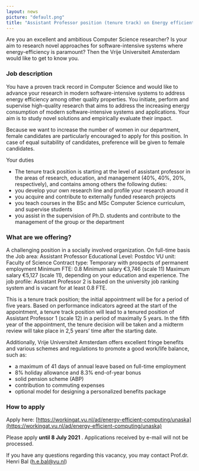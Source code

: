 ```yaml
---
layout: news
picture: "default.png"
title: "Assistant Professor position (tenure track) on Energy efficient computing available at VU Amsterdam"
---
```


Are you an excellent and ambitious Computer Science researcher? Is your aim to research novel approaches for software-intensive systems where energy-efficiency is paramount? Then the Vrije Universiteit Amsterdam would like to get to know you.

### Job description

You have a proven track record in Computer Science and would like to advance your research in modern software-intensive systems to address energy efficiency among other quality properties. You initiate, perform and supervise high-quality research that aims to address the increasing energy consumption of modern software-intensive systems and applications. Your aim is to study novel solutions and empirically evaluate their impact.

Because we want to increase the number of women in our department, female candidates are particularly encouraged to apply for this position. In case of equal suitability of candidates, preference will be given to female candidates.

Your duties
* The tenure track position is starting at the level of assistant professor in the areas of research, education, and management (40%, 40%, 20%, respectively), and contains among others the following duties:
* you develop your own research line and profile your research around it
* you acquire and contribute to externally funded research projects
* you teach courses in the BSc and MSc Computer Science curriculum, and supervise students
* you assist in the supervision of Ph.D. students and contribute to the management of the group or the department

### What are we offering?

A challenging position in a socially involved organization. On full-time basis the Job area: Assistant Professor Educational Level: Postdoc VU unit: Faculty of Science Contract type: Temporary with prospects of permanent employment Minimum FTE: 0.8 Minimum salary  €3,746 (scale 11) Maximum salary €5,127 (scale 11), depending on your education and experience. The job profile: Assistant Professor 2 is based on the university job ranking system and is vacant for at least 0.8 FTE.

This is a tenure track position; the initial appointment will be for a period of five years. Based on performance indicators agreed at the start of the appointment, a tenure track position will lead to a tenured position of Assistant Professor 1 (scale 12)  in a period of maximally 5 years. In the fifth year of the appointment, the tenure decision will be taken and a midterm review will take place in 2,5 years’ time after the starting date.

Additionally, Vrije Universiteit Amsterdam offers excellent fringe benefits and various schemes and regulations to promote a good work/life balance, such as:
* a maximum of 41 days of annual leave based on full-time employment
* 8% holiday allowance and 8.3% end-of-year bonus
* solid pension scheme (ABP)
* contribution to commuting expenses
* optional model for designing a personalized benefits package

### How to apply

Apply here: [https://workingat.vu.nl/ad/energy-efficient-computing/unaska](https://workingat.vu.nl/ad/energy-efficient-computing/unaska)

Please apply **until 8 July 2021** . Applications received by e-mail will not be processed.

If you have any questions regarding this vacancy, you may contact Prof.dr. Henri Bal (h.e.bal@vu.nl)





